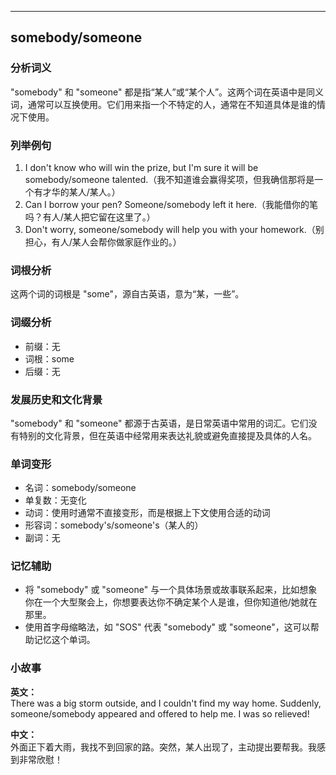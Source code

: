 
---------------
## somebody/someone
### 分析词义
"somebody" 和 "someone" 都是指“某人”或“某个人”。这两个词在英语中是同义词，通常可以互换使用。它们用来指一个不特定的人，通常在不知道具体是谁的情况下使用。

### 列举例句
1. I don't know who will win the prize, but I'm sure it will be somebody/someone talented.（我不知道谁会赢得奖项，但我确信那将是一个有才华的某人/某人。）
2. Can I borrow your pen? Someone/somebody left it here.（我能借你的笔吗？有人/某人把它留在这里了。）
3. Don't worry, someone/somebody will help you with your homework.（别担心，有人/某人会帮你做家庭作业的。）

### 词根分析
这两个词的词根是 "some"，源自古英语，意为“某，一些”。

### 词缀分析
- 前缀：无
- 词根：some
- 后缀：无

### 发展历史和文化背景
"somebody" 和 "someone" 都源于古英语，是日常英语中常用的词汇。它们没有特别的文化背景，但在英语中经常用来表达礼貌或避免直接提及具体的人名。

### 单词变形
- 名词：somebody/someone
- 单复数：无变化
- 动词：使用时通常不直接变形，而是根据上下文使用合适的动词
- 形容词：somebody's/someone's（某人的）
- 副词：无

### 记忆辅助
- 将 "somebody" 或 "someone" 与一个具体场景或故事联系起来，比如想象你在一个大型聚会上，你想要表达你不确定某个人是谁，但你知道他/她就在那里。
- 使用首字母缩略法，如 "SOS" 代表 "somebody" 或 "someone"，这可以帮助记忆这个单词。

### 小故事
**英文：**  
There was a big storm outside, and I couldn't find my way home. Suddenly, someone/somebody appeared and offered to help me. I was so relieved!

**中文：**  
外面正下着大雨，我找不到回家的路。突然，某人出现了，主动提出要帮我。我感到非常欣慰！

